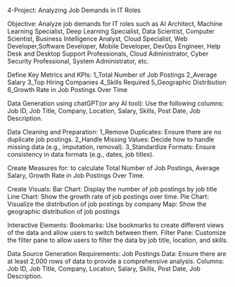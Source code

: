 4-Project: Analyzing Job Demands in IT Roles

Objective:
    Analyze job demands for IT roles such as AI Architect, Machine Learning Specialist, Deep Learning Specialist, Data Scientist, Computer Scientist, Business Intelligence Analyst, Cloud Specialist, Web Developer,Software Developer, Mobile Developer, DevOps Engineer, Help Desk and Desktop Support Professionals,  Cloud Administrator, Cyber Security Professional, System Administrator, etc.

Define Key Metrics and KPIs:
    1_Total Number of Job Postings
    2_Average Salary
    3_Top Hiring Companies
    4_Skills Required
    5_Geographic Distribution
    6_Growth Rate in Job Postings Over Time

Data Generation using chatGPT(or any AI tool):
    Use the following columns: Job ID, Job Title, Company, Location, Salary, Skills, 
    Post Date, Job Description.

Data Cleaning and Preparation:
    1_Remove Duplicates: Ensure there are no duplicate job postings.
    2_Handle Missing Values: Decide how to handle missing data (e.g., imputation, removal).
    3_Standardize Formats: Ensure consistency in data formats (e.g., dates, job titles).

Create Measures for:
     to calculate Total Number of Job Postings, Average Salary, Growth Rate in Job Postings Over Time.

Create Visuals:
    Bar Chart: Display the number of job postings by job title
    Line Chart: Show the growth rate of job postings over time.
    Pie Chart: Visualize the distribution of job postings by company
    Map: Show the geographic distribution of job postings

Interactive Elements:
    Bookmarks: Use bookmarks to create different views of the data and allow users to switch between them.
    Filter Pane: Customize the filter pane to allow users to filter the data by job title, location, and skills.

Data Source Generation Requirements:
    Job Postings Data: Ensure there are at least 2,000 rows of data to provide a comprehensive analysis.
    Columns: Job ID, Job Title, Company, Location, Salary, Skills, Post Date, Job Description.